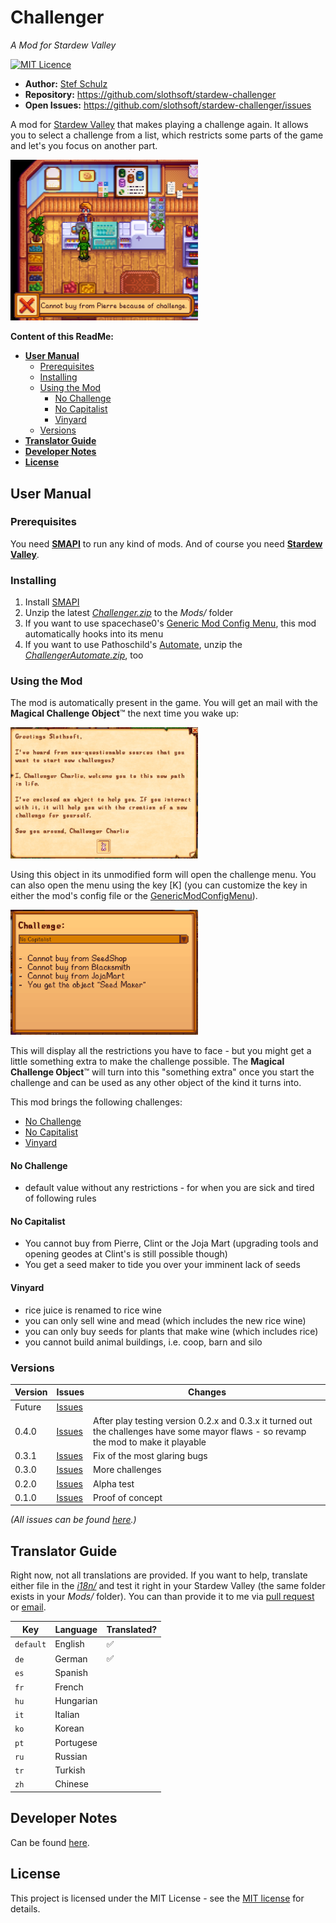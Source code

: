 ﻿# Challenger

_A Mod for Stardew Valley_

[![MIT Licence](https://img.shields.io/github/license/jenkinsci/java-client-api.svg?label=License)](LICENSE)

- **Author:** [Stef Schulz](mailto:s.schulz@slothsoft.de)
- **Repository:** <https://github.com/slothsoft/stardew-challenger>
- **Open Issues:** <https://github.com/slothsoft/stardew-challenger/issues>

A mod for [Stardew Valley](https://www.stardewvalley.net/) that makes playing a challenge again. 
It allows you to select a challenge from a list, which restricts some parts of the game and let's you
focus on another part.

<img alt="Screenshot" src="readme/screenshot.png" width="300"/>

**Content of this ReadMe:**

- **[User Manual](#user-manual)**
  - [Prerequisites](#prerequisites)
  - [Installing](#installing)
  - [Using the Mod](#using-the-mod)
    - [No Challenge](#no-challenge)
    - [No Capitalist](#no-capitalist)
    - [Vinyard](#vinyard)
  - [Versions](#versions)
- **[Translator Guide](#translator-guide)**
- **[Developer Notes](#developer-notes)**
- **[License](#license)**



## User Manual

### Prerequisites

You need **[SMAPI](https://smapi.io/)** to run any kind of mods. And of course you need 
**[Stardew Valley](https://www.stardewvalley.net/)**.


### Installing

1. Install [SMAPI](https://smapi.io/)
1. Unzip the latest _[Challenger.zip](https://github.com/slothsoft/stardew-challenger/releases/latest)_ to the _Mods/_ folder
1. If you want to use spacechase0's [Generic Mod Config Menu](https://www.nexusmods.com/stardewvalley/mods/5098), this mod automatically hooks into its menu
1. If you want to use Pathoschild's [Automate](https://www.nexusmods.com/stardewvalley/mods/1063), unzip the _[ChallengerAutomate.zip](https://github.com/slothsoft/stardew-challenger/releases/latest)_, too



### Using the Mod

The mod is automatically present in the game. You will get an mail with the **Magical Challenge Object**™ 
the next time you wake up:

<img alt="Screenshot Mail" src="readme/screenshot_mail.png" width="300"/>

Using this object in its unmodified form will open the challenge menu. You can also open the menu using the
key [K] (you can customize the key in either the mod's config file or the [GenericModConfigMenu](https://github.com/spacechase0/StardewValleyMods/tree/develop/GenericModConfigMenu)).

<img alt="Screenshot Mail" src="readme/screenshot_menu.png" width="300"/>

This will display all the restrictions you have to face - but you might get a little something extra to 
make the challenge possible. The **Magical Challenge Object**™ will turn into this "something extra" once you
start the challenge and can be used as any other object of the kind it turns into.

This mod brings the following challenges:

- [No Challenge](#no-challenge)
- [No Capitalist](#no-capitalist)
- [Vinyard](#vinyard)

#### No Challenge

- default value without any restrictions - for when you are sick and tired of following rules

#### No Capitalist

- You cannot buy from Pierre, Clint or the Joja Mart (upgrading tools and opening geodes at Clint's is still possible though)
- You get a seed maker to tide you over your imminent lack of seeds

#### Vinyard

- rice juice is renamed to rice wine
- you can only sell wine and mead (which includes the new rice wine)
- you can only buy seeds for plants that make wine (which includes rice)
- you cannot build animal buildings, i.e. coop, barn and silo

### Versions

| Version | Issues                                                                         | Changes          |
|---------|--------------------------------------------------------------------------------|------------------|
| Future  | [Issues](https://github.com/slothsoft/stardew-challenger/milestone/4)          |                  |
| 0.4.0   | [Issues](https://github.com/slothsoft/stardew-challenger/milestone/6?closed=1) | After play testing version 0.2.x and 0.3.x it turned out the challenges have some mayor flaws - so revamp the mod to make it playable |
| 0.3.1   | [Issues](https://github.com/slothsoft/stardew-challenger/milestone/3?closed=1) | Fix of the most glaring bugs |
| 0.3.0   | [Issues](https://github.com/slothsoft/stardew-challenger/milestone/5?closed=1) | More challenges  |
| 0.2.0   | [Issues](https://github.com/slothsoft/stardew-challenger/milestone/2?closed=1) | Alpha test       |
| 0.1.0   | [Issues](https://github.com/slothsoft/stardew-challenger/milestone/1?closed=1) | Proof of concept |

_(All issues can be found [here](https://github.com/slothsoft/stardew-challenger/issues).)_



## Translator Guide

Right now, not all translations are provided. If you want to help, translate either file in the _[i18n/](Challenger/i18n/)_
and test it right in your Stardew Valley (the same folder exists in your _Mods/_ folder). You can than provide it
to me via [pull request](https://github.com/slothsoft/stardew-challenger/fork) or [email](mailto:s.schulz@slothsoft.de).

| Key       | Language  | Translated? |
|-----------|-----------|-------------|
| `default` | English   |  ✅  |
| `de`      | German    |  ✅  |
| `es`      | Spanish   |             |
| `fr`      | French    |             |
| `hu`      | Hungarian |             |
| `it`      | Italian   |             |
| `ko`      | Korean    |             |
| `pt`      | Portugese |             |
| `ru`      | Russian   |             |
| `tr`      | Turkish   |             |
| `zh`      | Chinese   |             |



## Developer Notes

Can be found [here](readme/dev-notes.md).


## License

This project is licensed under the MIT License - see the [MIT license](LICENSE) for details.